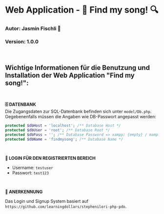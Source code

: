 # Web Application - 🎵 Find my song! 🔍

### Autor: Jasmin Fischli 🌈

### Version: 1.0.0

<br>

## Wichtige Informationen für die Benutzung und Installation der Web Application "Find my song!":

<br>

**🗄 DATENBANK**
<br>
Die Zugangsdaten zur SQL-Datenbank befinden sich unter `model/Db.php`. Gegebenenfalls müssen die Angaben wie DB-Passwort angepasst werden:

```php
protected $dbHost = 'localhost'; /** Database Host */
protected $dbUser = 'root'; /** Database Root */
protected $dbPass = ''; /** Database Password => xampp: {empty} / mamp: root */
protected $dbName = 'findmysong'; /** Database Name */
```

<br>

**🔐 LOGIN FÜR DEN REGISTRIERTEN BEREICH**

- Username: `testuser`
- Passwort: `test123`

<br>

**🤝 ANERKENNUNG**

Das Login und Signup System basiert auf `https://github.com/learningdollars/stephenilori-php-pdo`.
